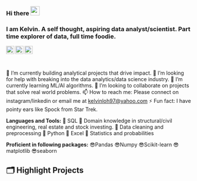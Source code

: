 
### Hi there <img src="https://media.giphy.com/media/hvRJCLFzcasrR4ia7z/giphy.gif" width="25px">
### I am Kelvin. A self thought, aspiring data analyst/scientist. Part time explorer of data, full time foodie.
<a href="https://www.linkedin.com/in/kelvin-loh-592315131/">
  <img align="left" alt="Kelvin's LinkedIN" width="22px" src="https://raw.githubusercontent.com/peterthehan/peterthehan/master/assets/linkedin.svg" />
</a>

<a href="https://medium.com/@kelvinloh97"> 
   <img align="left" alt="Kelvin's Medium" width="22px" src="https://cdn.jsdelivr.net/npm/simple-icons@3.0.1/icons/medium.svg" />
</a>

<a href="https://www.instagram.com/kelvin_loh97/">
  <img align="left" alt="Kelvin's Instagram" width="22px" src="https://raw.githubusercontent.com/hussainweb/hussainweb/main/icons/instagram.png" />
</a>

<br>
<br>
<br>


🔭 I’m currently building analytical projects that drive impact. 
🤔 I’m looking for help with breaking into the data analytics/data science industry.
🌱 I’m currently learning ML/AI algorithms.
👯 I’m looking to collaborate on projects that solve real world problems. 
📫 How to reach me: Please connect on instagram/linkedin or email me at kelvinloh97@yahoo.com 
⚡ Fun fact: I have pointy ears like Spock from Star Trek. 

**Languages and Tools:**
🥰 SQL
🥰 Domain knowledge in structural/civil engineering, real estate and stock investing. 
🥰 Data cleaning and preprocessing 
🥰 Python
🥰 Excel
🥰 Statistics and probabilities

**Proficient in following packages:**
😎Pandas
😎Numpy
😎Scikit-learn
😎matplotlib
😎seaborn

## 🗂️ Highlight Projects

